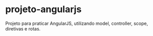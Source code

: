 # projeto-angularjs
Projeto para praticar AngularJS, utilizando model, controller, scope, diretivas e rotas.
